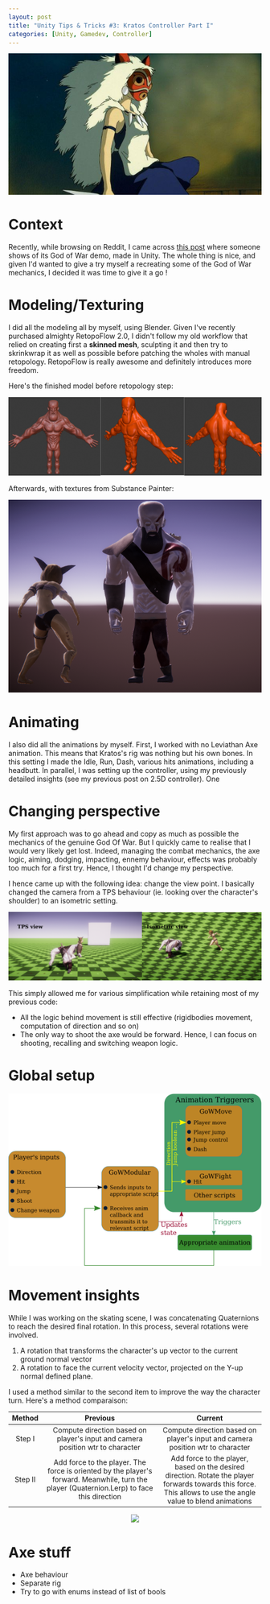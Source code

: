 ```yaml
---
layout: post
title: "Unity Tips & Tricks #3: Kratos Controller Part I"
categories: [Unity, Gamedev, Controller]
---
```

<img src="/images/san.jpg" class="fit image">

# Context 

Recently, while browsing on Reddit, I came across [this post](https://www.reddit.com/r/Unity3D/comments/979q4i/i_recreated_god_of_war_e3_demo_in_unity/) where someone shows of its God of War demo, made in Unity. The whole thing is nice, and given I'd wanted to give a try myself a recreating some of the God of War mechanics, I decided it was time to give it a go ! 


# Modeling/Texturing 

I did all the modeling all by myself, using Blender. Given I've recently purchased almighty RetopoFlow 2.0, I didn't follow my old workflow that relied on creating first a **skinned mesh**, sculpting it and then try to skrinkwrap it as well as possible before patching the wholes with manual retopology. RetopoFlow is really awesome and definitely introduces more freedom. 

Here's the finished model before retopology step: 

![Kratos before retopo](images/kratos1.png)

Afterwards, with textures from Substance Painter: 

![Kratos before retopo](images/kratos_2.png)

# Animating 

I also did all the animations by myself. First, I worked with no Leviathan Axe animation. This means that Kratos's rig was nothing but his own bones. In this setting I made the Idle, Run, Dash, various hits animations, including a headbutt. In parallel, I was setting up the controller, using my previously detailed insights (see my previous post on 2.5D controller). One


# Changing perspective 

My first approach was to go ahead and copy as much as possible the mechanics of the genuine God Of War. But I quickly came to realise that I would very likely get lost. Indeed, managing the combat mechanics, the axe logic, aiming, dodging, impacting, ennemy behaviour, effects was probably too much for a first try. Hence, I thought I'd change my perspective. 

I hence came up with the following idea: change the view point. I basically changed the camera from a TPS behaviour (ie. looking over the character's shoulder) to an isometric setting. 

![Going from TPS to Isometric setting](images/tps_to_isom.png)

This simply allowed me for various simplification while retaining most of my previous code: 

* All the logic behind movement is still effective (rigidbodies movement, computation of direction and so on)
* The only way to shoot the axe would be forward. Hence, I can focus on shooting, recalling and switching weapon logic. 

# Global setup 

<p align="center">
  <img src="images/setup.png"/></p>


# Movement insights

While I was working on the skating scene, I was concatenating Quaternions to reach the desired final rotation. In this process, several rotations were involved. 

1. A rotation that transforms the character's up vector to the current ground normal vector 
1. A rotation to face the current velocity vector, projected on the Y-up normal defined plane. 

I used a method similar to the second item to improve the way the character turn. Here's a method comparaison: 

| Method  |                                                                    Previous                                                                    |                                                                               Current                                                                               |
|:-------:|:----------------------------------------------------------------------------------------------------------------------------------------------:|:-------------------------------------------------------------------------------------------------------------------------------------------------------------------:|
|  Step I |  Compute direction based on player's input and camera position wtr to character                                                                | Compute direction based on player's input and camera position wtr to character                                                                                      |
| Step II |  Add force to the player. The force is oriented by the player's forward.   Meanwhile, turn the player (Quaternion.Lerp) to face this direction |  Add force to the player, based on the desired direction.   Rotate the player forwards towards this force.   This allows to use the angle value to blend animations |


<p align="center">
  <img src="https://media.giphy.com/media/kKLkIrO0d0b1Y0tmQJ/giphy.gif"/></p>



# Axe stuff 

* Axe behaviour 
* Separate rig 
* Try to go with enums instead of list of bools  